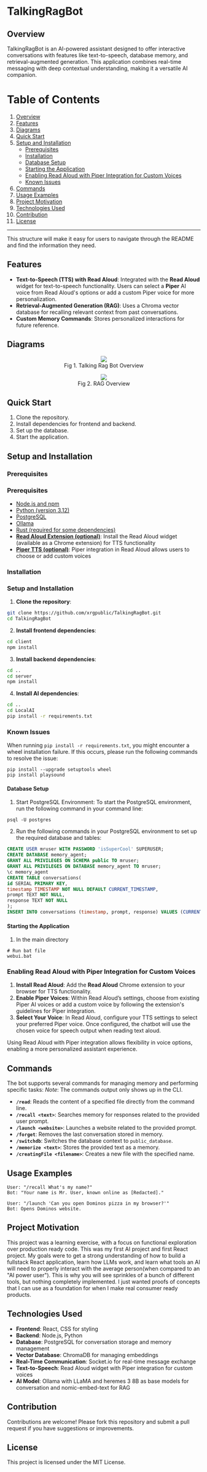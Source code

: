 # TalkingRagBot

## Overview
TalkingRagBot is an AI-powered assistant designed to offer interactive conversations with features like text-to-speech, database memory, and retrieval-augmented generation. This application combines real-time messaging with deep contextual understanding, making it a versatile AI companion.


# Table of Contents


1. [Overview](#overview)
2. [Features](#features)
3. [Diagrams](#diagrams)
4. [Quick Start](#quick-start)
5. [Setup and Installation](#setup-and-installation)
   - [Prerequisites](#prerequisites)
   - [Installation](#installation)
   - [Database Setup](#database-setup)
   - [Starting the Application](#starting-the-application)
   - [Enabling Read Aloud with Piper Integration for Custom Voices](#enabling-read-aloud-with-piper-integration-for-custom-voices)
   - [Known Issues](#known-issues)
6. [Commands](#commands)
7. [Usage Examples](#usage-examples)
8. [Project Motivation](#project-motivation)
9. [Technologies Used](#technologies-used)
10. [Contribution](#contribution)
11. [License](#license)

---

This structure will make it easy for users to navigate through the README and find the information they need.

## Features
- **Text-to-Speech (TTS) with Read Aloud**: Integrated with the **Read Aloud** widget for text-to-speech functionality. Users can select a **Piper** AI voice from Read Aloud's options or add a custom Piper voice for more personalization.
- **Retrieval-Augmented Generation (RAG)**: Uses a Chroma vector database for recalling relevant context from past conversations.
- **Custom Memory Commands**: Stores personalized interactions for future reference.

## Diagrams
<p align="center">
  <img src="https://github.com/user-attachments/assets/aa583f32-28fe-4583-a984-5038a133bef2" />
<br>Fig 1. Talking Rag Bot Overview<br>
</p>

<p align="center">
    <img src="https://github.com/user-attachments/assets/bac45924-1a3b-4529-89c1-03475b2ceffc" />
<br>Fig 2. RAG Overview
</p>

## Quick Start
1. Clone the repository.
2. Install dependencies for frontend and backend.
3. Set up the database.
4. Start the application.


## Setup and Installation

### Prerequisites


### Prerequisites

- [Node.js and npm](https://nodejs.org/en/download/prebuilt-installer)
- [Python (version 3.12)](https://www.python.org/downloads/)
- [PostgreSQL](https://www.postgresql.org/download/)
- [Ollama](https://ollama.com/)
- [Rust (required for some dependencies)](https://rustup.rs/)
- **[Read Aloud Extension (optional)](https://chrome.google.com/webstore/detail/read-aloud-a-text-to-speech/hdhinadidafjejdhmfkjgnolgimiaplp)**: Install the Read Aloud widget (available as a Chrome extension) for TTS functionality
- **[Piper TTS (optional)](https://github.com/rhasspy/piper)**: Piper integration in Read Aloud allows users to choose or add custom voices

### Installation

### Setup and Installation
   
1. **Clone the repository**:
```bash
git clone https://github.com/xrgpublic/TalkingRagBot.git
cd TalkingRagBot
```

2. **Install frontend dependencies**:
```bash
cd client
npm install
```

3. **Install backend dependencies**:
```bash
cd ..
cd server
npm install
```

4. **Install AI dependencies**:
```bash
cd ..
cd LocalAI
pip install -r requirements.txt
```

### Known Issues

When running `pip install -r requirements.txt`, you might encounter a wheel installation failure. If this occurs, please run the following commands to resolve the issue:
```
pip install --upgrade setuptools wheel
pip install playsound
```


#### Database Setup

1. Start PostgreSQL Environment:
   To start the PostgreSQL environment, run the following command in your command line:
```
psql -U postgres
```
   
2. Run the following commands in your PostgreSQL environment to set up the required database and tables:
  ```sql
  CREATE USER mruser WITH PASSWORD 'isSuperCool' SUPERUSER;
  CREATE DATABASE memory_agent;
  GRANT ALL PRIVILEGES ON SCHEMA public TO mruser;
  GRANT ALL PRIVILEGES ON DATABASE memory_agent TO mruser;
  \c memory_agent
  CREATE TABLE conversations(
  id SERIAL PRIMARY KEY,
  timestamp TIMESTAMP NOT NULL DEFAULT CURRENT_TIMESTAMP,
  prompt TEXT NOT NULL,
  response TEXT NOT NULL
  );
  INSERT INTO conversations (timestamp, prompt, response) VALUES (CURRENT_TIMESTAMP, 'What is my name?', 'Your name is Mr User. Known online as [Redacted].');
  ```

#### Starting the Application
1. In the main directory
```
# Run bat file
webui.bat
```
### Enabling Read Aloud with Piper Integration for Custom Voices

1. **Install Read Aloud**: Add the **Read Aloud** Chrome extension to your browser for TTS functionality.
2. **Enable Piper Voices**: Within Read Aloud’s settings, choose from existing Piper AI voices or add a custom voice by following the extension's guidelines for Piper integration.
3. **Select Your Voice**: In Read Aloud, configure your TTS settings to select your preferred Piper voice. Once configured, the chatbot will use the chosen voice for speech output when reading text aloud.

Using Read Aloud with Piper integration allows flexibility in voice options, enabling a more personalized assistant experience.

## Commands

The bot supports several commands for managing memory and performing specific tasks:
*Note*: The commands output only shows up in the CLI.

- **`/read`**: Reads the content of a specified file directly from the command line.
- **`/recall <text>`**: Searches memory for responses related to the provided user prompt.
- **`/launch <website>`**: Launches a website related to the provided prompt.
- **`/forget`**: Removes the last conversation stored in memory.
- **`/switchdb`**: Switches the database context to `public_database`.
- **`/memorize <text>`**: Stores the provided text as a memory.
- **`/creatingFile <filename>`**: Creates a new file with the specified name.

## Usage Examples
```text
User: "/recall What's my name?"
Bot: "Your name is Mr. User, known online as [Redacted]."

User: "/launch 'Can you open Dominos pizza in my browser?'"
Bot: Opens Dominos website.
```

## Project Motivation
This project was a learning exercise, with a focus on functional exploration over production ready code. This was my first AI project and first React project.  My goals were to get a strong understanding of how to build a fullstack React application, learn how LLMs work, and learn what tools an AI will need to properly interact with the average person(when compared to an "AI power user"). This is why you will see sprinkles of a bunch of different tools, but nothing completely implemented.  I just wanted proofs of concepts that I can use as a foundation for when I make real consumer ready products.

## Technologies Used

- **Frontend**: React, CSS for styling
- **Backend**: Node.js, Python
- **Database**: PostgreSQL for conversation storage and memory management
- **Vector Database**: ChromaDB for managing embeddings
- **Real-Time Communication**: Socket.io for real-time message exchange
- **Text-to-Speech**: Read Aloud widget with Piper integration for custom voices
- **AI Model**: Ollama with LLaMA and heremes 3 8B as base models for conversation and nomic-embed-text for RAG

## Contribution
Contributions are welcome! Please fork this repository and submit a pull request if you have suggestions or improvements.

## License
This project is licensed under the MIT License.
